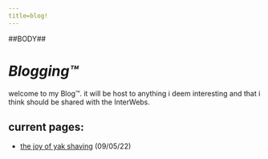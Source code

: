 ```yaml
---
title=blog!
---
```

##BODY##

# *Blogging&trade;*

welcome to my Blog&trade;. it will be host to anything i deem interesting and that i
think should be shared with the InterWebs.

## current pages:

- [the joy of yak shaving](yak_shaving.html) (09/05/22)
